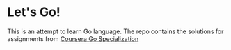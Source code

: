 # Let's Go!

This is an attempt to learn Go language. The repo contains the solutions for assignments
from [Coursera Go Specialization](https://www.coursera.org/specializations/google-golang) 